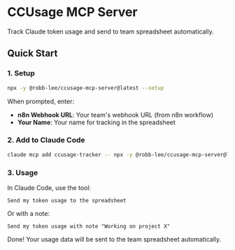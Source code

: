 # CCUsage MCP Server

Track Claude token usage and send to team spreadsheet automatically.

## Quick Start

### 1. Setup
```bash
npx -y @robb-lee/ccusage-mcp-server@latest --setup
```

When prompted, enter:
- **n8n Webhook URL**: Your team's webhook URL (from n8n workflow)
- **Your Name**: Your name for tracking in the spreadsheet

### 2. Add to Claude Code
```bash
claude mcp add ccusage-tracker -- npx -y @robb-lee/ccusage-mcp-server@latest
```

### 3. Usage
In Claude Code, use the tool:
```
Send my token usage to the spreadsheet
```

Or with a note:
```
Send my token usage with note "Working on project X"
```

Done! Your usage data will be sent to the team spreadsheet automatically.